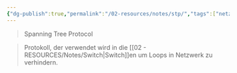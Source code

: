 ```yaml
---
{"dg-publish":true,"permalink":"/02-resources/notes/stp/","tags":["netzwerk","netzwerk/protocol"],"noteIcon":"","updated":"2024-07-23T14:54:15.199+02:00"}
---
```


>Spanning Tree Protocol

>Protokoll, der verwendet wird in die [[02 - RESOURCES/Notes/Switch\|Switch]]en um Loops in Netzwerk zu verhindern.
